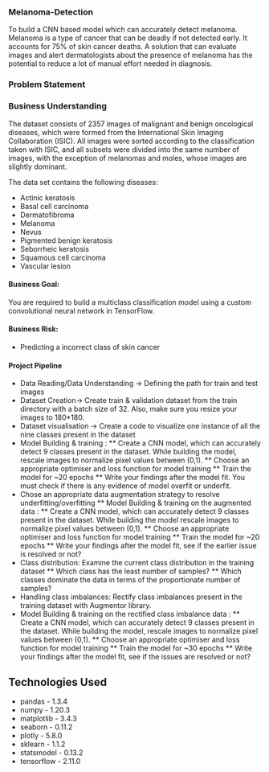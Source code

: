 ### Melanoma-Detection
To build a CNN based model which can accurately detect melanoma. Melanoma is a type of cancer that can be deadly if not detected early. It accounts for 75% of skin cancer deaths. A solution that can evaluate images and alert dermatologists about the presence of melanoma has the potential to reduce a lot of manual effort needed in diagnosis.

### Problem Statement
### Business Understanding
The dataset consists of 2357 images of malignant and benign oncological diseases, which were formed from the International Skin Imaging Collaboration (ISIC). All images were sorted according to the classification taken with ISIC, and all subsets were divided into the same number of images, with the exception of melanomas and moles, whose images are slightly dominant.

The data set contains the following diseases:

* Actinic keratosis
* Basal cell carcinoma
* Dermatofibroma
* Melanoma
* Nevus
* Pigmented benign keratosis
* Seborrheic keratosis
* Squamous cell carcinoma
* Vascular lesion
#### Business Goal:
You are required to build a multiclass classification model using a custom convolutional neural network in TensorFlow.

#### Business Risk:
* Predicting a incorrect class of skin cancer

#### Project Pipeline
* Data Reading/Data Understanding → Defining the path for train and test images
* Dataset Creation→ Create train & validation dataset from the train directory with a batch size of 32. Also, make sure you resize your images to 180*180.
* Dataset visualisation → Create a code to visualize one instance of all the nine classes present in the dataset
* Model Building & training :
** Create a CNN model, which can accurately detect 9 classes present in the dataset. While building the model, rescale images to normalize pixel values between (0,1).
** Choose an appropriate optimiser and loss function for model training
** Train the model for ~20 epochs
** Write your findings after the model fit. You must check if there is any evidence of model overfit or underfit.
* Chose an appropriate data augmentation strategy to resolve underfitting/overfitting
** Model Building & training on the augmented data :
** Create a CNN model, which can accurately detect 9 classes present in the dataset. While building the model rescale images to normalize pixel values between (0,1).
** Choose an appropriate optimiser and loss function for model training
** Train the model for ~20 epochs
** Write your findings after the model fit, see if the earlier issue is resolved or not?
* Class distribution: Examine the current class distribution in the training dataset
** Which class has the least number of samples?
** Which classes dominate the data in terms of the proportionate number of samples?
* Handling class imbalances: Rectify class imbalances present in the training dataset with Augmentor library.
* Model Building & training on the rectified class imbalance data :
** Create a CNN model, which can accurately detect 9 classes present in the dataset. While building the model, rescale images to normalize pixel values between (0,1).
** Choose an appropriate optimiser and loss function for model training
** Train the model for ~30 epochs
** Write your findings after the model fit, see if the issues are resolved or not?

## Technologies Used
* pandas - 1.3.4
* numpy - 1.20.3
* matplotlib - 3.4.3
* seaborn - 0.11.2
* plotly - 5.8.0
* sklearn - 1.1.2
* statsmodel - 0.13.2
* tensorflow - 2.11.0
